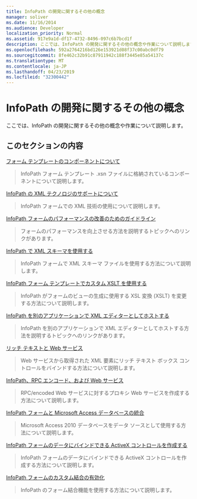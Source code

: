 ```yaml
---
title: InfoPath の開発に関するその他の概念
manager: soliver
ms.date: 11/16/2014
ms.audience: Developer
localization_priority: Normal
ms.assetid: 917e9a1d-df17-4732-8496-097c6b7bcd1f
description: ここでは、InfoPath の開発に関するその他の概念や作業について説明します。
ms.openlocfilehash: 592a2764216bd126e153921d08f37c00abc0df79
ms.sourcegitcommit: 8fe462c32b91c87911942c188f3445e85a54137c
ms.translationtype: MT
ms.contentlocale: ja-JP
ms.lasthandoff: 04/23/2019
ms.locfileid: "32300442"
---
```

# <a name="additional-infopath-development-concepts"></a>InfoPath の開発に関するその他の概念

ここでは、InfoPath の開発に関するその他の概念や作業について説明します。
  
## <a name="in-this-section"></a>このセクションの内容

[フォーム テンプレートのコンポーネントについて](about-form-template-components.md)
  
> InfoPath フォーム テンプレート .xsn ファイルに格納されているコンポーネントについて説明します。
    
[InfoPath の XML テクノロジのサポートについて](about-infopath-support-for-xml-technologies.md)
  
> InfoPath フォームでの XML 技術の使用について説明します。
    
[InfoPath フォームのパフォーマンスの改善のためのガイドライン](guidelines-for-improving-the-performance-of-infopath-forms.md)
  
> フォームのパフォーマンスを向上させる方法を説明するトピックへのリンクがあります。
    
[InfoPath で XML スキーマを使用する](working-with-xml-schemas-in-infopath.md)
  
> InfoPath フォームで XML スキーマ ファイルを使用する方法について説明します。
    
[InfoPath フォーム テンプレートでカスタム XSLT を使用する](using-custom-xslt-in-infopath-form-templates.md)
  
> InfoPath がフォームのビューの生成に使用する XSL 変換 (XSLT) を変更する方法について説明します。
    
[InfoPath を別のアプリケーションで XML エディターとしてホストする](hosting-infopath-as-an-xml-editor-in-another-application.md)
  
> InfoPath を別のアプリケーションで XML エディターとしてホストする方法を説明するトピックへのリンクがあります。
    
[リッチ テキストと Web サービス](rich-text-and-web-services.md)
  
> Web サービスから取得された XML 要素にリッチ テキスト ボックス コントロールをバインドする方法について説明します。
    
[InfoPath、RPC エンコード、および Web サービス](infopath-rpc-encoding-and-web-services.md)
  
> RPC/encoded Web サービスに対するプロキシ Web サービスを作成する方法について説明します。
    
[InfoPath フォームと Microsoft Access データベースの統合](integrate-an-infopath-form-with-a-microsoft-access-database.md)
  
> Microsoft Access 2010 データベースをデータ ソースとして使用する方法について説明します。
    
[InfoPath フォームのデータにバインドできる ActiveX コントロールを作成する](create-an-activex-control-that-can-bind-to-infopath-form-data.md)
  
> InfoPath フォームのデータにバインドできる ActiveX コントロールを作成する方法について説明します。
    
[InfoPath フォームのカスタム結合の有効化](enable-custom-merging-of-infopath-forms.md)
  
> InfoPath のフォーム結合機能を使用する方法について説明します。
    

